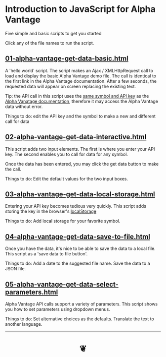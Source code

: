 
# Introduction to JavaScript for Alpha Vantage

Five simple and basic scripts to get you started

Click any of the file names to run the script.

##	[01-alpha-vantage-get-data-basic.html]( #intro-to-javascript-for-alpha-vantage/01-alpha-vantage-get-data-basic.html )

A 'hello world' script. The script makes an Ajax / XMLHttpRequest call to load and display the basic Alpha Vantage demo file.
The call is identical to the first link in the Alpha Vantage documentation. After a few seconds, the requested data will appear on screen replacing the existing text.

Tip: the API call in this script uses the [same symbol and API key]( https://github.com/prediqtiv/alpha-vantage-cookbook/blob/master/intro-to-javascript-for-alpha-vantage/01-alpha-vantage-get-data-basic.html#L43 ) as the [Alpha Vanatage documentation]( https://www.alphavantage.co/documentation/ ), therefore it may access the Alpha Vantage data without error.

Things to do: edit the API key and the symbol to make a new and different call for data


## [02-alpha-vantage-get-data-interactive.html]( #intro-to-javascript-for-alpha-vantage/02-alpha-vantage-get-data-interactive.html )

This script adds two input elements. The first is where you enter your API key. The second enables you to call for data for any symbol.

Once the data has been entered, you may click the get data button to make the call.

Things to do: Edit the default values for the two input boxes.


## [03-alpha-vantage-get-data-local-storage.html]( #intro-to-javascript-for-alpha-vantage/03-alpha-vantage-get-data-local-storage.html )

Entering your API key  becomes tedious very quickly. This script adds storing the key in the browser's [localStorage]( https://developer.mozilla.org/en-US/docs/Web/API/Window/localStorage )

Things to do: Add local storage for your favorite symbol.


## [04-alpha-vantage-get-data-save-to-file.html]( #intro-to-javascript-for-alpha-vantage/04-alpha-vantage-get-data-save-to-file.html )

Once you have the data, it's nice to be able to save the data to a local file. This script as a 'save data to file button'.

Things to do: Add a date to the suggested file name. Save the data to a JSON file.


## [05-alpha-vantage-get-data-select-parameters.html](#intro-to-javascript-for-alpha-vantage/05-alpha-vantage-get-data-select-parameters.html )

Alpha Vantage API calls support a variety of parameters. This script shows you how to set parameters using dropdown menus.

Things to do: Set alternative choices as the defaults. Translate the text to another language.

***

# <center><a href=javascript:window.scrollTo(0,0); style=text-decoration:none; > ❦ </a></center>

